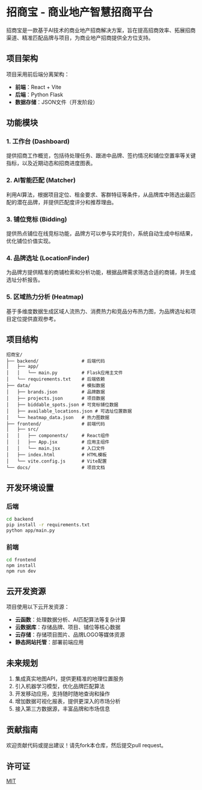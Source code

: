 # 招商宝 - 商业地产智慧招商平台

招商宝是一款基于AI技术的商业地产招商解决方案，旨在提高招商效率、拓展招商渠道、精准匹配品牌与项目，为商业地产招商提供全方位支持。

## 项目架构

项目采用前后端分离架构：

- **前端**：React + Vite
- **后端**：Python Flask
- **数据存储**：JSON文件（开发阶段）

## 功能模块

### 1. 工作台 (Dashboard)

提供招商工作概览，包括待处理任务、跟进中品牌、签约情况和铺位空置率等关键指标，以及近期动态和招商进度图表。

### 2. AI智能匹配 (Matcher)

利用AI算法，根据项目定位、租金要求、客群特征等条件，从品牌库中筛选出最匹配的潜在品牌，并提供匹配度评分和推荐理由。

### 3. 铺位竞标 (Bidding)

提供热点铺位在线竞标功能，品牌方可以参与实时竞价，系统自动生成中标结果，优化铺位价值实现。

### 4. 品牌选址 (LocationFinder)

为品牌方提供精准的商铺检索和分析功能，根据品牌需求筛选合适的商铺，并生成选址分析报告。

### 5. 区域热力分析 (Heatmap)

基于多维度数据生成区域人流热力、消费热力和竞品分布热力图，为品牌选址和项目定位提供直观参考。

## 项目结构

```
招商宝/
├── backend/                # 后端代码
│   ├── app/
│   │   └── main.py         # Flask应用主文件
│   └── requirements.txt    # 后端依赖
├── data/                   # 模拟数据
│   ├── brands.json         # 品牌数据
│   ├── projects.json       # 项目数据
│   ├── biddable_spots.json # 可竞标铺位数据
│   ├── available_locations.json # 可选址位置数据
│   └── heatmap_data.json   # 热力图数据
├── frontend/               # 前端代码
│   ├── src/
│   │   ├── components/     # React组件
│   │   ├── App.jsx         # 应用主组件
│   │   └── main.jsx        # 入口文件
│   ├── index.html          # HTML模板
│   └── vite.config.js      # Vite配置
└── docs/                   # 项目文档
```

## 开发环境设置

### 后端

```bash
cd backend
pip install -r requirements.txt
python app/main.py
```

### 前端

```bash
cd frontend
npm install
npm run dev
```

## 云开发资源

项目使用以下云开发资源：

- **云函数**：处理数据分析、AI匹配算法等复杂计算
- **云数据库**：存储品牌、项目、铺位等核心数据
- **云存储**：存储项目图片、品牌LOGO等媒体资源
- **静态网站托管**：部署前端应用

## 未来规划

1. 集成真实地图API，提供更精准的地理位置服务
2. 引入机器学习模型，优化品牌匹配算法
3. 开发移动应用，支持随时随地查询和操作
4. 增加数据可视化报表，提供更深入的市场分析
5. 接入第三方数据源，丰富品牌和市场信息

## 贡献指南

欢迎贡献代码或提出建议！请先fork本仓库，然后提交pull request。

## 许可证

[MIT](LICENSE)